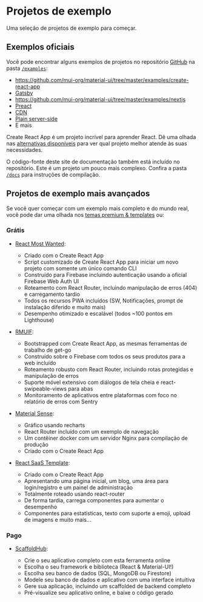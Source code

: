 # Projetos de exemplo

<p class="description">Uma seleção de projetos de exemplo para começar.</p>

## Exemplos oficiais

Você pode encontrar alguns exemplos de projetos no repositório [GitHub](https://github.com/mui-org/material-ui) na pasta [`/examples`](https://github.com/mui-org/material-ui/tree/master/examples):

- https://github.com/mui-org/material-ui/tree/master/examples/create-react-app
- [Gatsby](https://github.com/mui-org/material-ui/tree/next/examples/gatsby)
- https://github.com/mui-org/material-ui/tree/master/examples/nextjs
- [Preact](https://github.com/mui-org/material-ui/tree/next/examples/preact)
- [CDN](https://github.com/mui-org/material-ui/tree/next/examples/cdn)
- [Plain server-side](https://github.com/mui-org/material-ui/tree/next/examples/ssr)
- E mais

Create React App é um projeto incrível para aprender React. Dê uma olhada nas [alternativas disponíveis](https://github.com/facebook/create-react-app/blob/master/README.md#popular-alternatives) para ver qual projeto melhor atende às suas necessidades.

O código-fonte deste site de documentação também está incluído no repositório. Este é um projeto um pouco mais complexo. Confira a pasta [`/docs`](https://github.com/mui-org/material-ui/tree/master/docs) para instruções de compilação.

## Projetos de exemplo mais avançados

Se você quer começar com um exemplo mais completo e do mundo real, você pode dar uma olhada nos [temas premium & templates](https://material-ui.com/store/?utm_source=docs&utm_medium=referral&utm_campaign=example-projects-store) ou:

### Grátis

- [React Most Wanted](https://github.com/TarikHuber/react-most-wanted):

  - Criado com o Create React App
  - Script customizado de Create React App para iniciar um novo projeto com somente um único comando CLI
  - Construído para Firebase incluindo autenticação usando a oficial Firebase Web Auth UI
  - Roteamento com React Router, incluindo manipulação de erros (404) e carregamento tardio
  - Todos os recursos PWA incluídos (SW, Notificações, prompt de instalação diferido e muito mais)
  - Desempenho otimizado e escalável (todos ~100 pontos em Lighthouse)

- [RMUIF](https://github.com/phoqe/rmuif):

  - Bootstrapped com Create React App, as mesmas ferramentas de trabalho de get-go
  - Construído sobre o Firebase com todos os seus produtos para a web incluído
  - Roteamento robusto com React Router, incluindo rotas protegidas e manipulação de erros
  - Suporte móvel extensivo com diálogos de tela cheia e react-swipeable-views para abas
  - Monitoramento de aplicativos entre plataformas com foco no relatório de erros com Sentry

- [Material Sense](https://github.com/alexanmtz/material-sense):

  - Gráfico usando recharts
  - React Router incluído com um exemplo de navegação
  - Um contêiner docker com um servidor Nginx para compilação de produção
  - Criado com o Create React App

- [React SaaS Template](https://github.com/dunky11/react-saas-template):

  - Criado com o Create React App
  - Apresentando uma página inicial, um blog, uma área para login/registro e um painel de administração
  - Totalmente roteado usando react-router
  - De forma tardia, carrega componentes para aumentar o desempenho
  - Componentes para estatísticas, texto com suporte a emoji, upload de imagens e muito mais...

### Pago

- [ScaffoldHub](https://scaffoldhub.io/?partner=1):

  - Crie o seu aplicativo completo com esta ferramenta online
  - Escolha o seu framework e biblioteca (React & Material-UI!)
  - Escolha seu banco de dados (SQL, MongoDB ou Firestore)
  - Modele seu banco de dados e aplicativo com uma interface intuitiva
  - Gere sua aplicação, incluindo um scaffolded de backend completo
  - Pré-visualize seu aplicativo online, e baixe o código gerado
